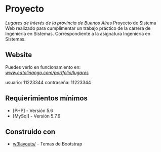 # Proyecto

_Lugares de Interés de la provincia de Buenos Aires_
Proyecto de Sistema Web realizado para cumplimentar un trabajo práctico de la carrera de Ingeniería en Sistemas. 
Correspondiente a la asignatura Ingeniería en Sistemas.

## Website

Puedes verlo en funcionamiento en:
_www.catalinango.com/portfolio/lugares_

usuario: 11223344
contraseña: 11223344

## Requierimientos mínimos

* [PHP] - Versión 5.6
* [MySql] - Versión 5.7.6

## Construido con

* [w3layouts/](https://w3layouts.com/) - Temas de Bootstrap



